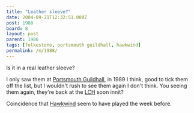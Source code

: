 ```yaml
---
title: "Leather sleeve?"
date: 2004-09-21T12:32:51.000Z
post: 1988
board: 8
layout: post
parent: 1986
tags: [folkestone, portsmouth guildhall, hawkwind]
permalink: /m/1988/
---
```

Is it in a real leather sleeve?

I only saw them at <a href="/wiki/portsmouth+guildhall">Portsmouth Guildhall</a>, in 1989 I think, good to tick them off the list, but I wouldn't rush to see them again I don't think. You seeing them again, they're back at the <a href="http://www.folkestonegerald.com/v/2/Leas%20Cliff%20Hall">LCH</a> soon innit?

Coincidence that <a href="/wiki/hawkwind">Hawkwind</a> seem to have played the week before.
